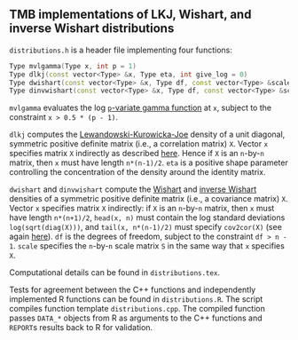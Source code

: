 ## TMB implementations of LKJ, Wishart, and inverse Wishart distributions

`distributions.h` is a header file implementing four functions:

```cpp
Type mvlgamma(Type x, int p = 1)
Type dlkj(const vector<Type> &x, Type eta, int give_log = 0)
Type dwishart(const vector<Type> &x, Type df, const vector<Type> &scale, int give_log = 0)
Type dinvwishart(const vector<Type> &x, Type df, const vector<Type> &scale, int give_log = 0)
```

`mvlgamma` evaluates the log 
[`p`-variate gamma function](https://en.wikipedia.org/wiki/Multivariate_gamma_function)
at `x`, subject to the constraint `x > 0.5 * (p - 1)`.

`dlkj` computes the
[Lewandowski-Kurowicka-Joe](https://mc-stan.org/docs/2_27/functions-reference/lkj-correlation.html)
density of a unit diagonal, symmetric positive definite matrix
(i.e., a correlation matrix) `X`.
Vector `x` specifies matrix `X` indirectly as described
[here](https://kaskr.github.io/adcomp/classUNSTRUCTURED__CORR__t.html).
Hence if `X` is an `n`-by-`n` matrix, then `x` must have length `n*(n-1)/2`.
`eta` is a positive shape parameter controlling the concentration 
of the density around the identity matrix.

`dwishart` and `dinvwishart` compute the 
[Wishart](https://mc-stan.org/docs/2_27/functions-reference/wishart-distribution.html) 
and 
[inverse Wishart](https://mc-stan.org/docs/2_27/functions-reference/inverse-wishart-distribution.html) 
densities of a symmetric positive definite matrix 
(i.e., a covariance matrix) `X`.
Vector `x` specifies matrix `X` indirectly:
if `X` is an `n`-by-`n` matrix, then `x` must have length `n*(n+1)/2`,
`head(x, n)` must contain the log standard deviations `log(sqrt(diag(X)))`,
and `tail(x, n*(n-1)/2)` must specify `cov2cor(X)` 
(see again [here](https://kaskr.github.io/adcomp/classUNSTRUCTURED__CORR__t.html)).
`df` is the degrees of freedom, subject to the constraint `df > n - 1`. 
`scale` specifies the `n`-by-`n` scale matrix `S` in the same way that 
`x` specifies `X`.

Computational details can be found in `distributions.tex`.

Tests for agreement between the C++ functions and independently implemented 
R functions can be found in `distributions.R`. The script compiles function 
template `distributions.cpp`. The compiled function passes `DATA_*` objects 
from R as arguments to the C++ functions and `REPORT`s results back to R for 
validation.
